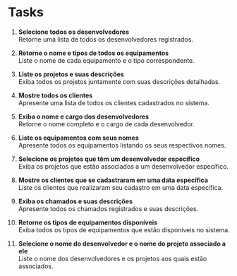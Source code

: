 # Tasks

1. **Selecione todos os desenvolvedores**  
   Retorne uma lista de todos os desenvolvedores registrados.

2. **Retorne o nome e tipos de todos os equipamentos**  
   Liste o nome de cada equipamento e o tipo correspondente.

3. **Liste os projetos e suas descrições**  
   Exiba todos os projetos juntamente com suas descrições detalhadas.

4. **Mostre todos os clientes**  
   Apresente uma lista de todos os clientes cadastrados no sistema.

5. **Exiba o nome e cargo dos desenvolvedores**  
   Retorne o nome completo e o cargo de cada desenvolvedor.

6. **Liste os equipamentos com seus nomes**  
   Apresente todos os equipamentos listando os seus respectivos nomes.

7. **Selecione os projetos que têm um desenvolvedor específico**  
   Exiba os projetos que estão associados a um desenvolvedor específico.

8. **Mostre os clientes que se cadastraram em uma data específica**  
   Liste os clientes que realizaram seu cadastro em uma data específica.

9. **Exiba os chamados e suas descrições**  
   Apresente todos os chamados registrados e suas descrições.

10. **Retorne os tipos de equipamentos disponíveis**  
    Exiba todos os tipos de equipamentos que estão disponíveis no sistema.

11. **Selecione o nome do desenvolvedor e o nome do projeto associado a ele**  
    Liste o nome dos desenvolvedores e os projetos aos quais estão associados.
